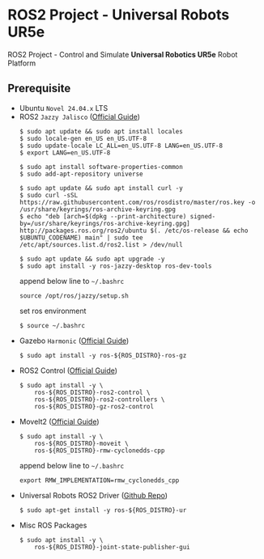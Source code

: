 # ROS2 Project - Universal Robots UR5e
ROS2 Project - Control and Simulate **Universal Robotics UR5e** Robot Platform

Prerequisite
---
- Ubuntu `Novel 24.04.x` LTS
- ROS2 `Jazzy Jalisco` ([Official Guide](https://docs.ros.org/en/jazzy/Installation/Ubuntu-Install-Debs.html))
    ```shell
    $ sudo apt update && sudo apt install locales
    $ sudo locale-gen en_US en_US.UTF-8
    $ sudo update-locale LC_ALL=en_US.UTF-8 LANG=en_US.UTF-8
    $ export LANG=en_US.UTF-8

    $ sudo apt install software-properties-common
    $ sudo add-apt-repository universe

    $ sudo apt update && sudo apt install curl -y
    $ sudo curl -sSL https://raw.githubusercontent.com/ros/rosdistro/master/ros.key -o /usr/share/keyrings/ros-archive-keyring.gpg
    $ echo "deb [arch=$(dpkg --print-architecture) signed-by=/usr/share/keyrings/ros-archive-keyring.gpg] http://packages.ros.org/ros2/ubuntu $(. /etc/os-release && echo $UBUNTU_CODENAME) main" | sudo tee /etc/apt/sources.list.d/ros2.list > /dev/null

    $ sudo apt update && sudo apt upgrade -y
    $ sudo apt install -y ros-jazzy-desktop ros-dev-tools
    ```
    append below line to `~/.bashrc`
    ```
    source /opt/ros/jazzy/setup.sh
    ```
    set ros environment
    ```
    $ source ~/.bashrc
    ```
- Gazebo `Harmonic` ([Official Guide](https://gazebosim.org/docs/harmonic/ros_installation/))
    ```shell
    $ sudo apt install -y ros-${ROS_DISTRO}-ros-gz
    ```
- ROS2 Control ([Official Guide](https://control.ros.org/jazzy/doc/getting_started/getting_started.html#binary-packages))
    ```shell
    $ sudo apt install -y \
        ros-${ROS_DISTRO}-ros2-control \
        ros-${ROS_DISTRO}-ros2-controllers \
        ros-${ROS_DISTRO}-gz-ros2-control
    ```
- MoveIt2 ([Official Guide](https://moveit.ai/install-moveit2/binary/))
    ```shell
    $ sudo apt install -y \
        ros-${ROS_DISTRO}-moveit \
        ros-${ROS_DISTRO}-rmw-cyclonedds-cpp
    ```
    append below line to `~/.bashrc`
    ```
    export RMW_IMPLEMENTATION=rmw_cyclonedds_cpp
    ```
- Universal Robots ROS2 Driver ([Github Repo](https://github.com/UniversalRobots/Universal_Robots_ROS2_Driver))
    ```shell
    $ sudo apt-get install -y ros-${ROS_DISTRO}-ur
    ```
- Misc ROS Packages
    ```shell
    $ sudo apt install -y \
        ros-${ROS_DISTRO}-joint-state-publisher-gui
    ```
